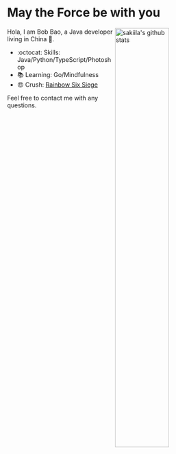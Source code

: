 # May the Force be with you 

<img align="right" alt="sakiila's github stats" width="50%" src="https://github-readme-stats.vercel.app/api?username=sakiila&show_icons=true">

Hola, I am Bob Bao, a Java developer living in China :panda_face:.

- :octocat: Skills: Java/Python/TypeScript/Photoshop
- :books: Learning: Go/Mindfulness
- :heart_eyes: Crush: [Rainbow Six Siege](https://r6.tracker.network/profile/pc/sakiila) 

Feel free to contact me with any questions.
